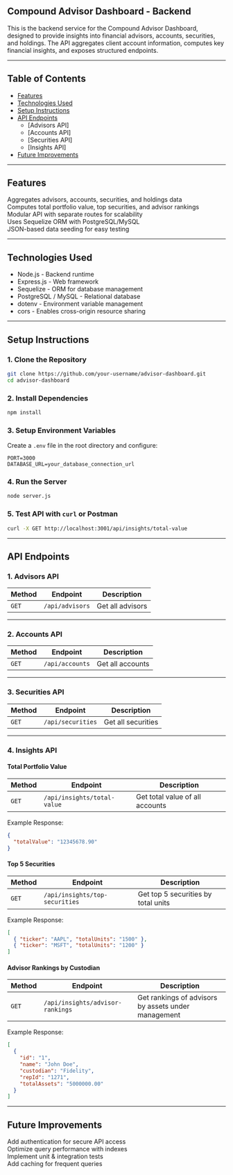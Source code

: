 ## Compound Advisor Dashboard - Backend
This is the backend service for the Compound Advisor Dashboard, designed to provide insights into financial advisors, accounts, securities, and holdings. The API aggregates client account information, computes key financial insights, and exposes structured endpoints.

---

## Table of Contents
- [Features](#features)
- [Technologies Used](#technologies-used)
- [Setup Instructions](#setup-instructions)
- [API Endpoints](#api-endpoints)
  - [Advisors API]
  - [Accounts API]
  - [Securities API]
  - [Insights API]
- [Future Improvements](#future-improvements)

---

## Features
Aggregates advisors, accounts, securities, and holdings data  
Computes total portfolio value, top securities, and advisor rankings  
Modular API with separate routes for scalability  
Uses Sequelize ORM with PostgreSQL/MySQL  
JSON-based data seeding for easy testing  

---

## Technologies Used
- Node.js - Backend runtime
- Express.js - Web framework
- Sequelize - ORM for database management
- PostgreSQL / MySQL - Relational database
- dotenv - Environment variable management
- cors - Enables cross-origin resource sharing

---

## Setup Instructions

### 1. Clone the Repository
```sh
git clone https://github.com/your-username/advisor-dashboard.git
cd advisor-dashboard
```

### 2. Install Dependencies
```sh
npm install
```

### 3. Setup Environment Variables
Create a `.env` file in the root directory and configure:
```
PORT=3000
DATABASE_URL=your_database_connection_url
```

### 4. Run the Server
```sh
node server.js
```

### 5. Test API with `curl` or Postman
```sh
curl -X GET http://localhost:3001/api/insights/total-value
```

---

## API Endpoints

### 1. Advisors API
| Method | Endpoint | Description |
|--------|---------|-------------|
| `GET` | `/api/advisors` | Get all advisors |

---

### 2. Accounts API
| Method | Endpoint | Description |
|--------|---------|-------------|
| `GET` | `/api/accounts` | Get all accounts |

---

### 3. Securities API
| Method | Endpoint | Description |
|--------|---------|-------------|
| `GET` | `/api/securities` | Get all securities |

---

### 4. Insights API
#### Total Portfolio Value
| Method | Endpoint | Description |
|--------|---------|-------------|
| `GET` | `/api/insights/total-value` | Get total value of all accounts |

Example Response:
```json
{
  "totalValue": "12345678.90"
}
```

#### Top 5 Securities
| Method | Endpoint | Description |
|--------|---------|-------------|
| `GET` | `/api/insights/top-securities` | Get top 5 securities by total units |

Example Response:
```json
[
  { "ticker": "AAPL", "totalUnits": "1500" },
  { "ticker": "MSFT", "totalUnits": "1200" }
]
```

#### Advisor Rankings by Custodian
| Method | Endpoint | Description |
|--------|---------|-------------|
| `GET` | `/api/insights/advisor-rankings` | Get rankings of advisors by assets under management |

Example Response:
```json
[
  {
    "id": "1",
    "name": "John Doe",
    "custodian": "Fidelity",
    "repId": "1271",
    "totalAssets": "5000000.00"
  }
]
```

---

## Future Improvements
Add authentication for secure API access  
Optimize query performance with indexes  
Implement unit & integration tests  
Add caching for frequent queries  
